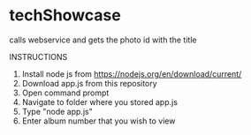 # techShowcase
calls webservice and gets the photo id with the title

INSTRUCTIONS
1. Install node js from https://nodejs.org/en/download/current/
2. Download app.js from this repository
3. Open command prompt
4. Navigate to folder where you stored app.js
5. Type "node app.js"
6. Enter album number that you wish to view
